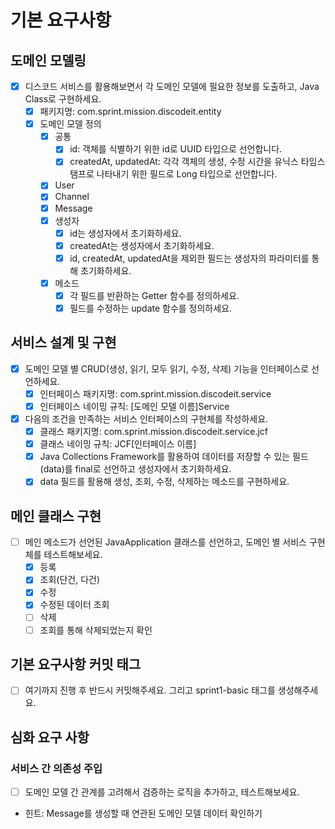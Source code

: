 # 기본 요구사항

## 도메인 모델링

- [x] 디스코드 서비스를 활용해보면서 각 도메인 모델에 필요한 정보를 도출하고, Java Class로 구현하세요.
    - [x] 패키지명: com.sprint.mission.discodeit.entity
    - [x] 도메인 모델 정의
        - [x] 공통
            - [x] id: 객체를 식별하기 위한 id로 UUID 타입으로 선언합니다.
            - [x] createdAt, updatedAt: 각각 객체의 생성, 수정 시간을 유닉스 타임스탬프로 나타내기 위한 필드로 Long 타입으로 선언합니다.
        - [x] User
        - [x] Channel
        - [x] Message
        - [x] 생성자
            - [x] id는 생성자에서 초기화하세요.
            - [x] createdAt는 생성자에서 초기화하세요.
            - [x] id, createdAt, updatedAt을 제외한 필드는 생성자의 파라미터를 통해 초기화하세요.
        - [x] 메소드
            - [x] 각 필드를 반환하는 Getter 함수를 정의하세요.
            - [x] 필드를 수정하는 update 함수를 정의하세요.

## 서비스 설계 및 구현

- [x] 도메인 모델 별 CRUD(생성, 읽기, 모두 읽기, 수정, 삭제) 기능을 인터페이스로 선언하세요.
    - [x] 인터페이스 패키지명: com.sprint.mission.discodeit.service
    - [x] 인터페이스 네이밍 규칙: [도메인 모델 이름]Service
- [x] 다음의 조건을 만족하는 서비스 인터페이스의 구현체를 작성하세요.
    - [x] 클래스 패키지명: com.sprint.mission.discodeit.service.jcf
    - [x] 클래스 네이밍 규칙: JCF[인터페이스 이름]
    - [x] Java Collections Framework를 활용하여 데이터를 저장할 수 있는 필드(data)를 final로 선언하고 생성자에서 초기화하세요.
    - [x] data 필드를 활용해 생성, 조회, 수정, 삭제하는 메소드를 구현하세요.

## 메인 클래스 구현

- [ ] 메인 메소드가 선언된 JavaApplication 클래스를 선언하고, 도메인 별 서비스 구현체를 테스트해보세요.
    - [x] 등록
    - [x] 조회(단건, 다건)
    - [x] 수정
    - [x] 수정된 데이터 조회
    - [ ] 삭제
    - [ ] 조회를 통해 삭제되었는지 확인

## 기본 요구사항 커밋 태그

- [ ] 여기까지 진행 후 반드시 커밋해주세요. 그리고 sprint1-basic 태그를 생성해주세요.

## 심화 요구 사항

### 서비스 간 의존성 주입

- [ ] 도메인 모델 간 관계를 고려해서 검증하는 로직을 추가하고, 테스트해보세요.
- 힌트: Message를 생성할 때 연관된 도메인 모델 데이터 확인하기
